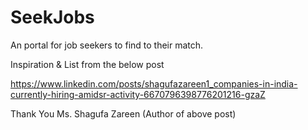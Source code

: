 # SeekJobs

An portal for job seekers to find to their match. 

Inspiration & List from the below post

https://www.linkedin.com/posts/shagufazareen1_companies-in-india-currently-hiring-amidsr-activity-6670796398776201216-gzaZ

Thank You Ms. Shagufa Zareen (Author of above post)
